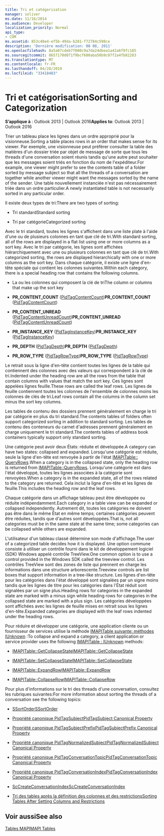 ```yaml
---
title: Tri et catégorisation
manager: soliver
ms.date: 11/16/2014
ms.audience: Developer
localization_priority: Normal
api_type:
- COM
ms.assetid: 853c48e4-ef5b-49da-b281-f72784c598ce
description: 'Dernière modification: 08 08, 2011'
ms.openlocfilehash: 8a5a07cdeb7f000c9a7da24dbea1a42a6f9fc185
ms.sourcegitcommit: 8657170d071f9bcf680aba50b9c07f2a4fb82283
ms.translationtype: MT
ms.contentlocale: fr-FR
ms.lasthandoff: 04/28/2019
ms.locfileid: "33418483"
---
```

# <a name="sorting-and-categorization"></a><span data-ttu-id="d7de4-103">Tri et catégorisation</span><span class="sxs-lookup"><span data-stu-id="d7de4-103">Sorting and Categorization</span></span>

 
  
<span data-ttu-id="d7de4-104">**S’applique à** : Outlook 2013 | Outlook 2016</span><span class="sxs-lookup"><span data-stu-id="d7de4-104">**Applies to**: Outlook 2013 | Outlook 2016</span></span> 
  
<span data-ttu-id="d7de4-105">Trier un tableau place les lignes dans un ordre approprié pour la visionneuse.</span><span class="sxs-lookup"><span data-stu-id="d7de4-105">Sorting a table places rows in an order that makes sense for its viewer.</span></span> <span data-ttu-id="d7de4-106">Par exemple, une visionneuse peut préférer consulter la table des matières d'un dossier triée par objet de message de sorte que tous les threads d'une conversation soient réunis tandis qu'une autre peut souhaiter que les messages soient triés en fonction du nom de l'expéditeur.</span><span class="sxs-lookup"><span data-stu-id="d7de4-106">For example, one viewer might prefer to see the contents table of a folder sorted by message subject so that all the threads of a conversation are together while another viewer might want the messages sorted by the name of the sender.</span></span> <span data-ttu-id="d7de4-107">Une table nouvellement instanciée n'est pas nécessairement triée dans un ordre particulier.</span><span class="sxs-lookup"><span data-stu-id="d7de4-107">A newly instantiated table is not necessarily sorted in any particular order.</span></span> 
  
<span data-ttu-id="d7de4-108">Il existe deux types de tri:</span><span class="sxs-lookup"><span data-stu-id="d7de4-108">There are two types of sorting:</span></span>
  
- <span data-ttu-id="d7de4-109">Tri standard</span><span class="sxs-lookup"><span data-stu-id="d7de4-109">Standard sorting</span></span>
    
- <span data-ttu-id="d7de4-110">Tri par catégorie</span><span class="sxs-lookup"><span data-stu-id="d7de4-110">Categorized sorting</span></span> 
    
<span data-ttu-id="d7de4-111">Avec le tri standard, toutes les lignes s'affichent dans une liste plate à l'aide d'une ou de plusieurs colonnes en tant que clé de tri.</span><span class="sxs-lookup"><span data-stu-id="d7de4-111">With standard sorting, all of the rows are displayed in a flat list using one or more columns as a sort key.</span></span> <span data-ttu-id="d7de4-112">Avec le tri par catégorie, les lignes sont affichées hiérarchiquement avec une ou plusieurs colonnes en tant que clé de tri.</span><span class="sxs-lookup"><span data-stu-id="d7de4-112">With categorized sorting, the rows are displayed hierarchically with one or more columns as the sort key.</span></span> <span data-ttu-id="d7de4-113">Dans chaque catégorie, il existe une ligne d'en-tête spéciale qui contient les colonnes suivantes.</span><span class="sxs-lookup"><span data-stu-id="d7de4-113">Within each category, there is a special heading row that contains the following columns.</span></span>
  
- <span data-ttu-id="d7de4-114">La ou les colonnes qui composent la clé de tri</span><span class="sxs-lookup"><span data-stu-id="d7de4-114">The column or columns that make up the sort key</span></span>
    
- <span data-ttu-id="d7de4-115">**PR_CONTENT_COUNT** ([PidTagContentCount](pidtagcontentcount-canonical-property.md))</span><span class="sxs-lookup"><span data-stu-id="d7de4-115">**PR_CONTENT_COUNT** ([PidTagContentCount](pidtagcontentcount-canonical-property.md))</span></span>
    
- <span data-ttu-id="d7de4-116">**PR_CONTENT_UNREAD** ([PidTagContentUnreadCount](pidtagcontentunreadcount-canonical-property.md))</span><span class="sxs-lookup"><span data-stu-id="d7de4-116">**PR_CONTENT_UNREAD** ([PidTagContentUnreadCount](pidtagcontentunreadcount-canonical-property.md))</span></span>
    
- <span data-ttu-id="d7de4-117">**PR_INSTANCE_KEY** ([PidTagInstanceKey](pidtaginstancekey-canonical-property.md))</span><span class="sxs-lookup"><span data-stu-id="d7de4-117">**PR_INSTANCE_KEY** ([PidTagInstanceKey](pidtaginstancekey-canonical-property.md))</span></span>
    
- <span data-ttu-id="d7de4-118">**PR_DEPTH** ([PidTagDepth](pidtagdepth-canonical-property.md))</span><span class="sxs-lookup"><span data-stu-id="d7de4-118">**PR_DEPTH** ([PidTagDepth](pidtagdepth-canonical-property.md))</span></span>
    
- <span data-ttu-id="d7de4-119">**PR_ROW_TYPE** ([PidTagRowType](pidtagrowtype-canonical-property.md))</span><span class="sxs-lookup"><span data-stu-id="d7de4-119">**PR_ROW_TYPE** ([PidTagRowType](pidtagrowtype-canonical-property.md))</span></span> 
    
<span data-ttu-id="d7de4-120">Le retrait sous la ligne d'en-tête contient toutes les lignes de la table qui contiennent des colonnes avec des valeurs qui correspondent à la clé de tri.</span><span class="sxs-lookup"><span data-stu-id="d7de4-120">Indented under the heading row are all the rows from the table that contain columns with values that match the sort key.</span></span> <span data-ttu-id="d7de4-121">Ces lignes sont appelées lignes feuille.</span><span class="sxs-lookup"><span data-stu-id="d7de4-121">These rows are called the leaf rows.</span></span> <span data-ttu-id="d7de4-122">Les lignes de feuille contiennent toutes les colonnes de l'ensemble de colonnes moins les colonnes de clés de tri.</span><span class="sxs-lookup"><span data-stu-id="d7de4-122">Leaf rows contain all the columns in the column set minus the sort key columns.</span></span> 
  
<span data-ttu-id="d7de4-123">Les tables de contenu des dossiers prennent généralement en charge le tri par catégorie en plus du tri standard.</span><span class="sxs-lookup"><span data-stu-id="d7de4-123">The contents tables of folders often support categorized sorting in addition to standard sorting.</span></span> <span data-ttu-id="d7de4-124">Les tables de contenu des conteneurs du carnet d'adresses prennent généralement en charge uniquement le tri standard.</span><span class="sxs-lookup"><span data-stu-id="d7de4-124">The contents tables of address book containers typically support only standard sorting.</span></span> 
  
<span data-ttu-id="d7de4-125">Une catégorie peut avoir deux États: réduite et développée.</span><span class="sxs-lookup"><span data-stu-id="d7de4-125">A category can have two states: collapsed and expanded.</span></span> <span data-ttu-id="d7de4-126">Lorsqu'une catégorie est réduite, seule la ligne d'en-tête est renvoyée à partir de l'état [IMAPITable:: QueryRows](imapitable-queryrows.md).</span><span class="sxs-lookup"><span data-stu-id="d7de4-126">When a category is in the collapsed state, only the heading row is returned from [IMAPITable::QueryRows](imapitable-queryrows.md).</span></span> <span data-ttu-id="d7de4-127">Lorsqu'une catégorie est dans l'état développé, toutes les lignes associées à la catégorie sont renvoyées.</span><span class="sxs-lookup"><span data-stu-id="d7de4-127">When a category is in the expanded state, all of the rows related to the category are returned.</span></span> <span data-ttu-id="d7de4-128">Cela inclut la ligne d'en-tête et les lignes de feuille.</span><span class="sxs-lookup"><span data-stu-id="d7de4-128">This includes the heading row and the leaf rows.</span></span> 
  
<span data-ttu-id="d7de4-129">Chaque catégorie dans un affichage tableau peut être développée ou réduite indépendamment.</span><span class="sxs-lookup"><span data-stu-id="d7de4-129">Each category in a table view can be expanded or collapsed independently.</span></span> <span data-ttu-id="d7de4-130">Autrement dit, toutes les catégories ne doivent pas être dans le même État en même temps; certaines catégories peuvent être réduites, tandis que d'autres sont développées.</span><span class="sxs-lookup"><span data-stu-id="d7de4-130">That is, not all categories must be in the same state at the same time; some categories can be collapsed while others are expanded.</span></span> 
  
<span data-ttu-id="d7de4-131">L'utilisateur d'un tableau classé détermine son mode d'affichage.</span><span class="sxs-lookup"><span data-stu-id="d7de4-131">The user of a categorized table decides how it is displayed.</span></span> <span data-ttu-id="d7de4-132">Une option commune consiste à utiliser un contrôle fourni dans le kit de développement logiciel (SDK) Windows appelé contrôle TreeView.</span><span class="sxs-lookup"><span data-stu-id="d7de4-132">One common option is to use a control provided in the Windows SDK called the treeview control.</span></span> <span data-ttu-id="d7de4-133">Les contrôles TreeView sont des zones de liste qui prennent en charge les informations dans une structure arborescente.</span><span class="sxs-lookup"><span data-stu-id="d7de4-133">Treeview controls are list boxes that support information in a tree-like structure.</span></span> <span data-ttu-id="d7de4-134">Les lignes d'en-tête pour les catégories dans l'état développé sont signalées par un signe moins tandis que les lignes de titre pour les catégories dans l'État réduit sont signalées par un signe plus.</span><span class="sxs-lookup"><span data-stu-id="d7de4-134">Heading rows for categories in the expanded state are marked with a minus sign while heading rows for categories in the collapsed state are marked with a plus sign.</span></span> <span data-ttu-id="d7de4-135">Les catégories développées sont affichées avec les lignes de feuille mises en retrait sous les lignes d'en-tête.</span><span class="sxs-lookup"><span data-stu-id="d7de4-135">Expanded categories are displayed with the leaf rows indented under the heading rows.</span></span> 
  
<span data-ttu-id="d7de4-136">Pour réduire et développer une catégorie, une application cliente ou un fournisseur de services utilise la méthode [IMAPITable suivante: méthodes IUnknown](imapitableiunknown.md) :</span><span class="sxs-lookup"><span data-stu-id="d7de4-136">To collapse and expand a category, a client application or service provider uses the following [IMAPITable : IUnknown](imapitableiunknown.md) methods:</span></span> 
  
- [<span data-ttu-id="d7de4-137">IMAPITable::GetCollapseState</span><span class="sxs-lookup"><span data-stu-id="d7de4-137">IMAPITable::GetCollapseState</span></span>](imapitable-getcollapsestate.md)
    
- [<span data-ttu-id="d7de4-138">IMAPITable::SetCollapseState</span><span class="sxs-lookup"><span data-stu-id="d7de4-138">IMAPITable::SetCollapseState</span></span>](imapitable-setcollapsestate.md)
    
- [<span data-ttu-id="d7de4-139">IMAPITable::ExpandRow</span><span class="sxs-lookup"><span data-stu-id="d7de4-139">IMAPITable::ExpandRow</span></span>](imapitable-expandrow.md)
    
- [<span data-ttu-id="d7de4-140">IMAPITable::CollapseRow</span><span class="sxs-lookup"><span data-stu-id="d7de4-140">IMAPITable::CollapseRow</span></span>](imapitable-collapserow.md)
    
<span data-ttu-id="d7de4-141">Pour plus d'informations sur le tri des threads d'une conversation, consultez les rubriques suivantes:</span><span class="sxs-lookup"><span data-stu-id="d7de4-141">For more information about sorting the threads of a conversation see the following topics:</span></span>
  
- [<span data-ttu-id="d7de4-142">SSortOrder</span><span class="sxs-lookup"><span data-stu-id="d7de4-142">SSortOrder</span></span>](ssortorder.md)
    
- [<span data-ttu-id="d7de4-143">Propriété canonique PidTagSubject</span><span class="sxs-lookup"><span data-stu-id="d7de4-143">PidTagSubject Canonical Property</span></span>](pidtagsubject-canonical-property.md)
    
- [<span data-ttu-id="d7de4-144">Propriété canonique PidTagSubjectPrefix</span><span class="sxs-lookup"><span data-stu-id="d7de4-144">PidTagSubjectPrefix Canonical Property</span></span>](pidtagsubjectprefix-canonical-property.md)
    
- [<span data-ttu-id="d7de4-145">Propriété canonique PidTagNormalizedSubject</span><span class="sxs-lookup"><span data-stu-id="d7de4-145">PidTagNormalizedSubject Canonical Property</span></span>](pidtagnormalizedsubject-canonical-property.md)
    
- [<span data-ttu-id="d7de4-146">Propriété canonique PidTagConversationTopic</span><span class="sxs-lookup"><span data-stu-id="d7de4-146">PidTagConversationTopic Canonical Property</span></span>](pidtagconversationtopic-canonical-property.md)
    
- [<span data-ttu-id="d7de4-147">Propriété canonique PidTagConversationIndex</span><span class="sxs-lookup"><span data-stu-id="d7de4-147">PidTagConversationIndex Canonical Property</span></span>](pidtagconversationindex-canonical-property.md)
    
- [<span data-ttu-id="d7de4-148">ScCreateConversationIndex</span><span class="sxs-lookup"><span data-stu-id="d7de4-148">ScCreateConversationIndex</span></span>](sccreateconversationindex.md)
    
- [<span data-ttu-id="d7de4-149">Tri des tables après la définition des colonnes et des restrictions</span><span class="sxs-lookup"><span data-stu-id="d7de4-149">Sorting Tables After Setting Columns and Restrictions</span></span>](sorting-tables-after-setting-columns-and-restrictions.md)
    
## <a name="see-also"></a><span data-ttu-id="d7de4-150">Voir aussi</span><span class="sxs-lookup"><span data-stu-id="d7de4-150">See also</span></span>



[<span data-ttu-id="d7de4-151">Tables MAPI</span><span class="sxs-lookup"><span data-stu-id="d7de4-151">MAPI Tables</span></span>](mapi-tables.md)

